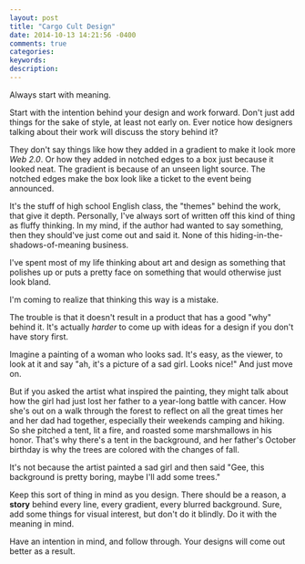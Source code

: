 ```yaml
---
layout: post
title: "Cargo Cult Design"
date: 2014-10-13 14:21:56 -0400
comments: true
categories:
keywords:
description:
---
```


Always start with meaning.

Start with the intention behind your design and work forward. Don't just add things for the sake of style, at least not early on. Ever notice how designers talking about their work will discuss the story behind it?

They don't say things like how they added in a gradient to make it look more *Web 2.0*. Or how they added in notched edges to a box just because it looked neat. The gradient is because of an unseen light source. The notched edges make the box look like a ticket to the event being announced.

It's the stuff of high school English class, the "themes" behind the work, that give it depth. Personally, I've always sort of written off this kind of thing as fluffy thinking. In my mind, if the author had wanted to say something, then they should've just come out and said it. None of this hiding-in-the-shadows-of-meaning business.

I've spent most of my life thinking about art and design as something that polishes up or puts a pretty face on something that would otherwise just look bland.

I'm coming to realize that thinking this way is a mistake.

The trouble is that it doesn't result in a product that has a good "why" behind it. It's actually *harder* to come up with ideas for a design if you don't have story first.

Imagine a painting of a woman who looks sad. It's easy, as the viewer, to look at it and say "ah, it's a picture of a sad girl. Looks nice!" And just move on.

But if you asked the artist what inspired the painting, they might talk about how the girl had just lost her father to a year-long battle with cancer. How she's out on a walk through the forest to reflect on all the great times her and her dad had together, especially their weekends camping and hiking. So she pitched a tent, lit a fire, and roasted some marshmallows in his honor. That's why there's a tent in the background, and her father's October birthday is why the trees are colored with the changes of fall.

It's not because the artist painted a sad girl and then said "Gee, this background is pretty boring, maybe I'll add some trees."

Keep this sort of thing in mind as you design. There should be a reason, a **story** behind every line, every gradient, every blurred background. Sure, add some things for visual interest, but don't do it blindly. Do it with the meaning in mind.

Have an intention in mind, and follow through. Your designs will come out better as a result.
